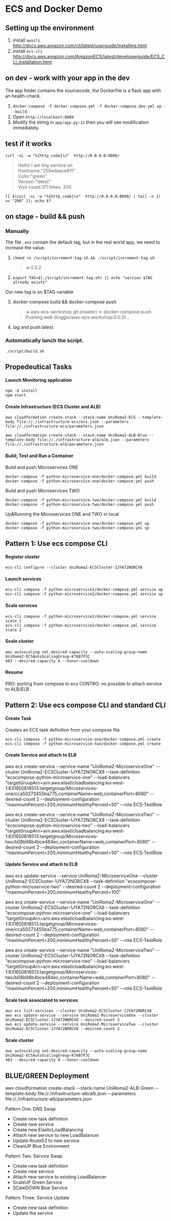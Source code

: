 # ECS and Docker Demo

## Setting up the environment

1. install `awscli` http://docs.aws.amazon.com/cli/latest/userguide/installing.html
2. install `ecs-cli` http://docs.aws.amazon.com/AmazonECS/latest/developerguide/ECS_CLI_installation.html

## on dev - work with your app in the dev

The app folder contains the sourcecode, the Dockerfile is a flask app with an health-check.

1. `docker-compose -f docker-compose.yml -f docker-compose.dev.yml up --build`.
2. Open `http://localhost:8080`
3. Modify the string in `app/app.py:12` then you will see modification immediately.

## test if it works

`curl -sL -w "%{http_code}\n"  http://0.0.0.0:8080/`

> Hello! I am tiny service on <br> Hostname:"255edaace911"<br> Color:"green"<br> Version:"latest"<br> Visit count:171 times.
> 200

`[[ $(curl -sL -w "%{http_code}\n"  http://0.0.0.0:8080/ | tail -n 1) == "200" ]]; echo $?`

## on stage - build && push

### Manually

The file `.env` contain the default tag, but in the real world app, we need to increase the value.

1. `chmod +x /script/increment-tag.sh && ./script/increment-tag.sh`

   > ➜ 0.0.2
   
2. `export TAG=$(./script/increment-tag.sh) || echo "version $TAG already exists"`

Our new tag is on $TAG variable

3. docker-compose build && docker-compose push

   > ➜  aws-ecs-workshop git:(master) ✗ docker-compose push                                                               
     Pushing web (liuggio/aws-ecs-workshop:0.0.2)...

4. tag and push latest.

### Automatically lunch the script.

`./script/build.sh`






## Propedeutical Tasks

#### Launch Monitoring application

```
npm -d install
npm start
```

#### Create Infrastructure (ECS Cluster and ALB)

```
aws cloudformation create-stack --stack-name UniRoma2-ECS --template-body file://./infrastructure-ecs/ecs.json --parameters file://./infrastructure-ecs/parameters.json

aws cloudformation create-stack --stack-name UniRoma2-ALB-Blue --template-body file://./infrastructure-alb/alb.json --parameters file://./infrastructure-alb/parameters.json
```

#### Build, Test and Run a Container

Build and push Microservices ONE

```
docker-compose -f python-microservice-one/docker-compose.yml build
docker-compose -f python-microservice-one/docker-compose.yml push
```

Build and push Microservices TWO

```
docker-compose -f python-microservice-two/docker-compose.yml build
docker-compose -f python-microservice-two/docker-compose.yml push
```

Up&Running the Microservices ONE and TWO in local

```
docker-compose -f python-microservice-one/docker-compose.yml up
docker-compose -f python-microservice-two/docker-compose.yml up
```

## Pattern 1: Use ecs compose CLI

#### Register cluster

```
ecs-cli configure --cluster UniRoma2-ECSCluster-1JYA72NORCX8
```

#### Launch services

```
ecs-cli compose -f python-microservice1/docker-compose.yml service up
ecs-cli compose -f python-microservice2/docker-compose.yml service up
```

#### Scale services

```
ecs-cli compose -f python-microservice1/docker-compose.yml service scale 2
ecs-cli compose -f python-microservice2/docker-compose.yml service scale 2
```

#### Scale cluster

```
aws autoscaling set-desired-capacity --auto-scaling-group-name UniRoma2-ECSAutoScalingGroup-K76B7PJC
483 --desired-capacity 6 --honor-cooldown
```
#### Resume
PRO: porting from compose to ecs
CONTRO: no possible to attach service to ALB/ELB

## Pattern 2: Use ecs compose CLI and standard CLI

#### Create Task

Creates an ECS task definition from your compose file.
```
ecs-cli compose -f python-microservice-one/docker-compose.yml create
ecs-cli compose -f python-microservice-two/docker-compose.yml create
```

#### Create Service and attach to ELB
aws ecs create-service --service-name "UniRoma2-MicroserviceOne" --cluster UniRoma2-ECSCluster-1JYA72NORCX8 --task-definition "ecscompose-python-microservice-one" --load-balancers "targetGroupArn=arn:aws:elasticloadbalancing:eu-west-1:831650818513:targetgroup/Microservices-one/cca50273455ba775,containerName=web,containerPort=8080" --desired-count 2 --deployment-configuration "maximumPercent=200,minimumHealthyPercent=50" --role ECS-TestRole

aws ecs create-service --service-name "UniRoma2-MicroserviceTwo" --cluster UniRoma2-ECSCluster-1JYA72NORCX8 --task-definition "ecscompose-python-microservice-two" --load-balancers "targetGroupArn=arn:aws:elasticloadbalancing:eu-west-1:831650818513:targetgroup/Microservices-two/b08b98b4bce484ec,containerName=web,containerPort=8080" --desired-count 2 --deployment-configuration "maximumPercent=200,minimumHealthyPercent=50" --role ECS-TestRole

#### Update Service and attach to ELB
aws ecs update-service --service UniRoma2-MicroserviceOne --cluster UniRoma2-ECSCluster-1JYA72NORCX8 --task-definition "ecscompose-python-microservice-two" --desired-count 2 --deployment-configuration "maximumPercent=200,minimumHealthyPercent=100"

aws ecs create-service --service-name "UniRoma2-MicroserviceOne" --cluster UniRoma2-ECSCluster-1JYA72NORCX8 --task-definition "ecscompose-python-microservice-one" --load-balancers "targetGroupArn=arn:aws:elasticloadbalancing:eu-west-1:831650818513:targetgroup/Microservices-one/cca50273455ba775,containerName=web,containerPort=8080" --desired-count 2 --deployment-configuration "maximumPercent=200,minimumHealthyPercent=50" --role ECS-TestRole

aws ecs create-service --service-name "UniRoma2-MicroserviceTwo" --cluster UniRoma2-ECSCluster-1JYA72NORCX8 --task-definition "ecscompose-python-microservice-two" --load-balancers "targetGroupArn=arn:aws:elasticloadbalancing:eu-west-1:831650818513:targetgroup/Microservices-two/b08b98b4bce484ec,containerName=web,containerPort=8080" --desired-count 2 --deployment-configuration "maximumPercent=200,minimumHealthyPercent=50" --role ECS-TestRole


#### Scale task associated to services

```
aws ecs list-services --cluster UniRoma2-ECSCluster-1JYA72NORCX8
aws ecs update-service --service UniRoma2-MicroserviceOne --cluster UniRoma2-ECSCluster-1JYA72NORCX8 --desired-count 2
aws ecs update-service --service UniRoma2-MicroserviceTwo --cluster UniRoma2-ECSCluster-1JYA72NORCX8 --desired-count 2
```

#### Scale cluster

```
aws autoscaling set-desired-capacity --auto-scaling-group-name UniRoma2-ECSAutoScalingGroup-K76B7PJC
483 --desired-capacity 6 --honor-cooldown
```

## BLUE/GREEN Deployment

aws cloudformation create-stack --stack-name UniRoma2-ALB-Green --template-body file://./infrastructure-alb/alb.json --parameters file://./infrastructure-alb/parameters.json

Pattern One: DNS Swap
- Create new task definition
- Create new service
- Create new ElasticLoadBalancing
- Attach new service to new LoadBalancer
- Update Route53 to new service
- CleanUP Blue Environment

Pattern Two: Service Swap
- Create new task definition
- Create new service
- Attach new service to existing LoadBalancer
- ScaleUP Green Service
- SCaleDOWN Blue Service

Pattern Three: Service Update
- Create new task definition
- Update the service
